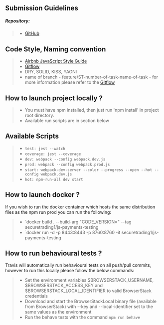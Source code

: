 ## Submission Guidelines

##### Repository:

> - [GitHub](https://github.com/orgs/SecureTrading/teams/js-payments-team)

## Code Style, Naming convention

> - [Airbnb JavaScript Style Guide](https://github.com/airbnb/javascript)
> - [Gitflow](https://pl.atlassian.com/git/tutorials/comparing-workflows/gitflow-workflow)
> - DRY, SOLID, KISS, YAGNI
> - name of branch - feature/ST-number-of-task-name-of-task - for more information please refer to the [Gitflow](https://pl.atlassian.com/git/tutorials/comparing-workflows/gitflow-workflow)

## How to launch project locally ?

> - You must have npm installed, then just run 'npm install' in project root directory.
> - Available run scripts are in section below

## Available Scripts

> - `test: jest --watch`
> - `coverage: jest --coverage`
> - `dev: webpack --config webpack.dev.js`
> - `prod: webpack --config webpack.prod.js`
> - `start: webpack-dev-server --color --progress --open --hot --config webpack.dev.js`
> - `hot: npm-run-all dev start`

## How to launch docker ?

If you wish to run the docker container which hosts the same distribution files as the npm run prod you can run the following:
> - `docker build . --build-arg "CODE_VERSION=<BRANCH NAME>" --tag securetrading1/js-payments-testing
> - `docker run -d -p 8443:8443 -p 8760:8760 -it securetrading1/js-payments-testing

## How to run behavioural tests ?

Travis will automatically run behavioural tests on all push/pull commits, however to run this locally please follow the below commands:
> - Set the environment variables $BROWSERSTACK_USERNAME, $BROWSERSTACK_ACCESS_KEY and $BROWSERSTACK_LOCAL_IDENTIFIER to valid BrowserStack credentials
> - Download and start the BrowserStackLocal binary file (available from BrowserStack) with --key and --local-identifier set to the same values as the environment
> - Run the behave tests with the command `npm run behave`